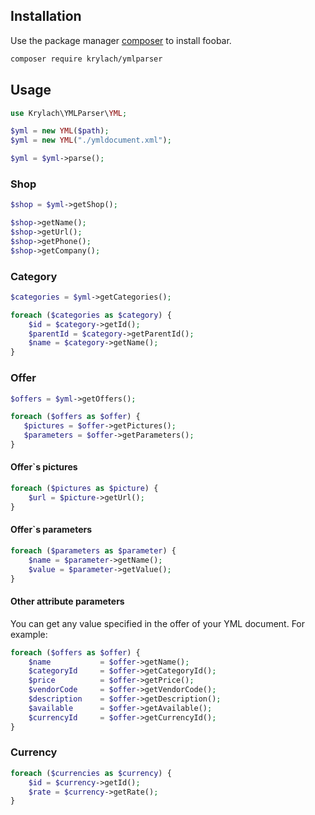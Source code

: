 ## Installation

Use the package manager [composer](https://getcomposer.org/) to install foobar.

```bash
composer require krylach/ymlparser
```

## Usage

```php
use Krylach\YMLParser\YML;

$yml = new YML($path);
$yml = new YML("./ymldocument.xml");

$yml = $yml->parse();
```
### Shop
```php
$shop = $yml->getShop();

$shop->getName();
$shop->getUrl();
$shop->getPhone();
$shop->getCompany();
```

### Category
```php
$categories = $yml->getCategories();

foreach ($categories as $category) {
    $id = $category->getId();
    $parentId = $category->getParentId();
    $name = $category->getName();
}
```

### Offer
```php
$offers = $yml->getOffers();

foreach ($offers as $offer) {
   $pictures = $offer->getPictures();
   $parameters = $offer->getParameters();
}
```

#### Offer`s pictures
```php
foreach ($pictures as $picture) {
    $url = $picture->getUrl();
}
```

#### Offer`s parameters
```php
foreach ($parameters as $parameter) {
    $name = $parameter->getName(); 
    $value = $parameter->getValue();
}
```

#### Other attribute parameters
You can get any value specified in the offer of your YML document.
For example:

```php
foreach ($offers as $offer) {
    $name           = $offer->getName();
    $categoryId     = $offer->getCategoryId();
    $price          = $offer->getPrice();
    $vendorCode     = $offer->getVendorCode();
    $description    = $offer->getDescription();
    $available      = $offer->getAvailable();
    $currencyId     = $offer->getCurrencyId();
}
```

### Currency
```php
foreach ($currencies as $currency) {
    $id = $currency->getId();
    $rate = $currency->getRate();
}
```
